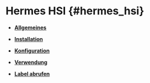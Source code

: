 # Hermes HSI {#hermes_hsi}

-   **[Allgemeines](7_4_23_1_Allgemeines.md)**  

-   **[Installation](7_4_23_2_Installation.md)**  

-   **[Konfiguration](7_4_23_3_Konfiguration.md)**  

-   **[Verwendung](7_4_23_4_Verwendung.md)**  

-   **[Label abrufen](7_4_23_5_LabelAbrufen.md)**  




